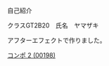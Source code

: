 
<html>
<head>
<meta charset="utf-8">
</head>
自己紹介
 
<body>
<p>クラスGT2B20　氏名　ヤマザキ</p>
<p>アフターエフェクトで作りました。</p>
</body>
<a href="file:///Volumes/media02/gtb16/20/２年生　課題/コンポ 2 (00198).png">コンポ 2 (00198)</a>
</html>

